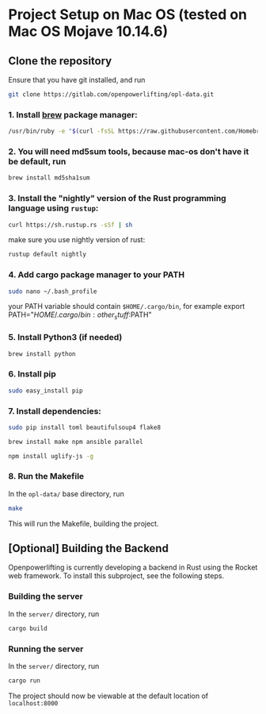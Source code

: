 # Project Setup on Mac OS (tested on Mac OS Mojave 10.14.6)

## Clone the repository
Ensure that you have git installed, and run

  ```bash
  git clone https://gitlab.com/openpowerlifting/opl-data.git
  ```


### 1. Install [brew](https://brew.sh/) package manager:
  ```bash
  /usr/bin/ruby -e "$(curl -fsSL https://raw.githubusercontent.com/Homebrew/install/master/install)"
  ```
### 2. You will need md5sum tools, because mac-os don't have it be default, run

  ```bash
  brew install md5sha1sum
  ```
### 3. Install the "nightly" version of the Rust programming language using `rustup`:

  ```bash
  curl https://sh.rustup.rs -sSf | sh
  ```
  make sure you use nightly version of rust:
  ```bash
  rustup default nightly
  ```

### 4. Add cargo package manager to your PATH
  ```bash
  sudo nano ~/.bash_profile
  ```
 your PATH variable should contain `$HOME/.cargo/bin`, for example export PATH="$HOME/.cargo/bin:{other_stuff}:$PATH"

### 5. Install Python3 (if needed)

```bash
brew install python
```

### 6. Install pip

```bash
sudo easy_install pip
```

### 7. Install dependencies:

```bash
sudo pip install toml beautifulsoup4 flake8
```

```bash
brew install make npm ansible parallel
```

```bash
npm install uglify-js -g
```

### 8. Run the Makefile
In the `opl-data/` base directory, run

  ```bash
  make
  ```
This will run the Makefile, building the project.

## [Optional] Building the Backend

Openpowerlifting is currently developing a backend in Rust using the Rocket web
framework.  To install this subproject, see the following steps.

### Building the server
In the `server/` directory, run

  ```bash
  cargo build
  ```

### Running the server
In the `server/` directory, run

  ```bash
  cargo run
  ```

The project should now be viewable at the default location of `localhost:8000`
